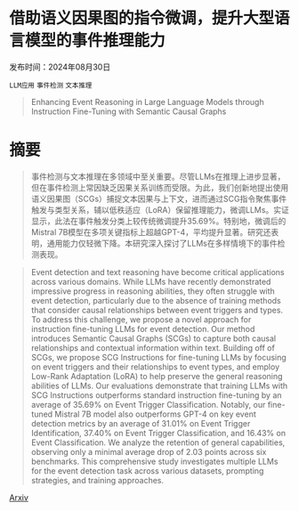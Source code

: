 # 借助语义因果图的指令微调，提升大型语言模型的事件推理能力

发布时间：2024年08月30日

`LLM应用` `事件检测` `文本推理`

> Enhancing Event Reasoning in Large Language Models through Instruction Fine-Tuning with Semantic Causal Graphs

# 摘要

> 事件检测与文本推理在多领域中至关重要。尽管LLMs在推理上进步显著，但在事件检测上常因缺乏因果关系训练而受限。为此，我们创新地提出使用语义因果图（SCGs）捕捉文本因果与上下文，进而通过SCG指令聚焦事件触发与类型关系，辅以低秩适应（LoRA）保留推理能力，微调LLMs。实证显示，此法在事件触发分类上较传统微调提升35.69%。特别地，微调后的Mistral 7B模型在多项关键指标上超越GPT-4，平均提升显著。研究还表明，通用能力仅轻微下降。本研究深入探讨了LLMs在多样情境下的事件检测表现。

> Event detection and text reasoning have become critical applications across various domains. While LLMs have recently demonstrated impressive progress in reasoning abilities, they often struggle with event detection, particularly due to the absence of training methods that consider causal relationships between event triggers and types. To address this challenge, we propose a novel approach for instruction fine-tuning LLMs for event detection. Our method introduces Semantic Causal Graphs (SCGs) to capture both causal relationships and contextual information within text. Building off of SCGs, we propose SCG Instructions for fine-tuning LLMs by focusing on event triggers and their relationships to event types, and employ Low-Rank Adaptation (LoRA) to help preserve the general reasoning abilities of LLMs. Our evaluations demonstrate that training LLMs with SCG Instructions outperforms standard instruction fine-tuning by an average of 35.69\% on Event Trigger Classification. Notably, our fine-tuned Mistral 7B model also outperforms GPT-4 on key event detection metrics by an average of 31.01\% on Event Trigger Identification, 37.40\% on Event Trigger Classification, and 16.43\% on Event Classification. We analyze the retention of general capabilities, observing only a minimal average drop of 2.03 points across six benchmarks. This comprehensive study investigates multiple LLMs for the event detection task across various datasets, prompting strategies, and training approaches.

[Arxiv](https://arxiv.org/abs/2409.00209)